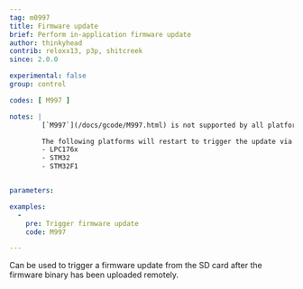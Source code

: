 ```yaml
---
tag: m0997
title: Firmware update
brief: Perform in-application firmware update
author: thinkyhead
contrib: reloxx13, p3p, shitcreek
since: 2.0.0

experimental: false
group: control

codes: [ M997 ]

notes: |
        [`M997`](/docs/gcode/M997.html) is not supported by all platforms!

        The following platforms will restart to trigger the update via bootloader\:
        - LPC176x
        - STM32
        - STM32F1


parameters:

examples:
  -
    pre: Trigger firmware update
    code: M997

---
```


Can be used to trigger a firmware update from the SD card after the firmware binary has been uploaded remotely.
